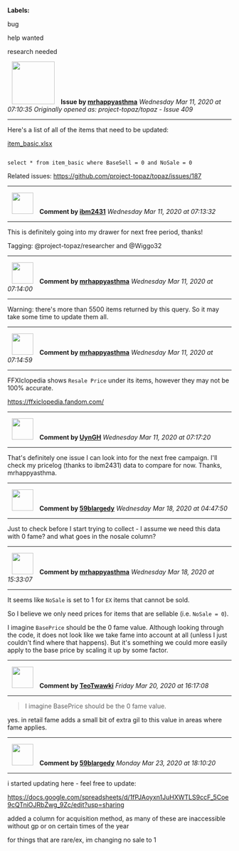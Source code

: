 **Labels:**

bug

help wanted

research needed



<a href="https://github.com/mrhappyasthma"><img src="https://avatars0.githubusercontent.com/u/1547356?v=4" width="96" height="96" hspace="10"></img></a> **Issue by [mrhappyasthma](https://github.com/mrhappyasthma)**
_Wednesday Mar 11, 2020 at 07:10:35_
_Originally opened as: project-topaz/topaz - Issue 409_

----

Here's a list of all of the items that need to be updated:

[item_basic.xlsx](https://github.com/project-topaz/topaz/files/4316556/item_basic.xlsx)

```
select * from item_basic where BaseSell = 0 and NoSale = 0
```

Related issues: https://github.com/project-topaz/topaz/issues/187




----
<a href="https://github.com/ibm2431"><img src="https://avatars3.githubusercontent.com/u/13112942?v=4" width="48" height="48" hspace="10"></img></a> **Comment by [ibm2431](https://github.com/ibm2431)**
_Wednesday Mar 11, 2020 at 07:13:32_

----

This is definitely going into my drawer for next free period, thanks!

Tagging: @project-topaz/researcher and @Wiggo32 


----
<a href="https://github.com/mrhappyasthma"><img src="https://avatars0.githubusercontent.com/u/1547356?v=4" width="48" height="48" hspace="10"></img></a> **Comment by [mrhappyasthma](https://github.com/mrhappyasthma)**
_Wednesday Mar 11, 2020 at 07:14:00_

----

Warning: there's more than 5500 items returned by this query. So it may take some time to update them all.


----
<a href="https://github.com/mrhappyasthma"><img src="https://avatars0.githubusercontent.com/u/1547356?v=4" width="48" height="48" hspace="10"></img></a> **Comment by [mrhappyasthma](https://github.com/mrhappyasthma)**
_Wednesday Mar 11, 2020 at 07:14:59_

----

FFXIclopedia shows `Resale Price` under its items, however they may not be 100% accurate.

https://ffxiclopedia.fandom.com/


----
<a href="https://github.com/UynGH"><img src="https://avatars2.githubusercontent.com/u/40763842?v=4" width="48" height="48" hspace="10"></img></a> **Comment by [UynGH](https://github.com/UynGH)**
_Wednesday Mar 11, 2020 at 07:17:20_

----

That's definitely one issue I can look into for the next free campaign. I'll check my pricelog (thanks to ibm2431) data to compare for now. Thanks, mrhappyasthma.


----
<a href="https://github.com/59blargedy"><img src="https://avatars0.githubusercontent.com/u/52636208?v=4" width="48" height="48" hspace="10"></img></a> **Comment by [59blargedy](https://github.com/59blargedy)**
_Wednesday Mar 18, 2020 at 04:47:50_

----

Just to check before I start trying to collect - I assume we need this data with 0 fame? and what goes in the nosale column?


----
<a href="https://github.com/mrhappyasthma"><img src="https://avatars0.githubusercontent.com/u/1547356?v=4" width="48" height="48" hspace="10"></img></a> **Comment by [mrhappyasthma](https://github.com/mrhappyasthma)**
_Wednesday Mar 18, 2020 at 15:33:07_

----

It seems like `NoSale` is set to 1 for `EX` items that cannot be sold.

So I believe we only need prices for items that are sellable (i.e. `NoSale = 0`).

I imagine `BasePrice` should be the 0 fame value. Although looking through the code, it does not look like we take fame into account at all (unless I just couldn't find where that happens). But it's something we could more easily apply to the base price by scaling it up by some factor.


----
<a href="https://github.com/TeoTwawki"><img src="https://avatars0.githubusercontent.com/u/6871475?v=4" width="48" height="48" hspace="10"></img></a> **Comment by [TeoTwawki](https://github.com/TeoTwawki)**
_Friday Mar 20, 2020 at 16:17:08_

----

> I imagine BasePrice should be the 0 fame value. 

yes. in retail fame adds a small bit of extra gil to this value in areas where fame applies.


----
<a href="https://github.com/59blargedy"><img src="https://avatars0.githubusercontent.com/u/52636208?v=4" width="48" height="48" hspace="10"></img></a> **Comment by [59blargedy](https://github.com/59blargedy)**
_Monday Mar 23, 2020 at 18:10:20_

----

i started updating here - feel free to update:
https://docs.google.com/spreadsheets/d/1fPJAoyxn1JuHXWTLS9ccF_5Coe9cQTniOJRbZwg_9Zc/edit?usp=sharing
added a column for acquisition method, as many of these are inaccessible without gp or on certain times of the year 
for things that are rare/ex, im changing no sale to 1
